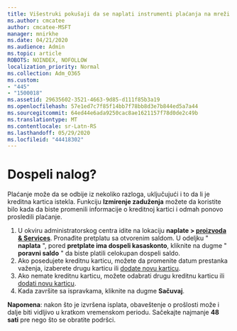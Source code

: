 ```yaml
---
title: Višestruki pokušaji da se naplati instrumenti plaćanja na mreži
ms.author: cmcatee
author: cmcatee-MSFT
manager: mnirkhe
ms.date: 04/21/2020
ms.audience: Admin
ms.topic: article
ROBOTS: NOINDEX, NOFOLLOW
localization_priority: Normal
ms.collection: Adm_O365
ms.custom:
- "445"
- "1500018"
ms.assetid: 29635602-3521-4663-9d85-d111f85b3a19
ms.openlocfilehash: 57e1ed7c7f85f14bb7f78bb8d3e7b844ed5a7a44
ms.sourcegitcommit: 64ed44e6ada9250cac8ae1621157f78d0de2c49b
ms.translationtype: MT
ms.contentlocale: sr-Latn-RS
ms.lasthandoff: 05/29/2020
ms.locfileid: "44418302"
---
```

# <a name="past-due-account"></a>Dospeli nalog?

Plaćanje može da se odbije iz nekoliko razloga, uključujući i to da li je kreditna kartica istekla. Funkciju **Izmirenje zaduženja** možete da koristite bilo kada da biste promenili informacije o kreditnoj kartici i odmah ponovo prosledili plaćanje.

1. U okviru administratorskog centra idite na lokaciju **naplate > [proizvoda & Services](https://go.microsoft.com/fwlink/p/?linkid=842054)**.
Pronađite pretplatu sa otvorenim saldom. U odeljku " **naplata** ", pored **pretplate ima dospeli kasaskonto**, kliknite na dugme " **poravni saldo** " da biste platili celokupan dospeli saldo.
2. Ako posedujete kreditnu karticu, možete da promenite datum prestanka važenja, izaberete drugu karticu ili [dodate novu karticu](https://docs.microsoft.com/microsoft-365/commerce/billing-and-payments/manage-payment-methods?view=o365-worldwide).
3. Ako nemate kreditnu karticu, možete odabrati drugu kreditnu karticu ili [dodati novu karticu](https://docs.microsoft.com/microsoft-365/commerce/billing-and-payments/manage-payment-methods?view=o365-worldwide).
4. Kada završite sa ispravkama, kliknite na dugme **Sačuvaj**.

**Napomena**: nakon što je izvršena isplata, obaveštenje o prošlosti može i dalje biti vidljivo u kratkom vremenskom periodu. Sačekajte najmanje **48 sati** pre nego što se obratite podršci.
